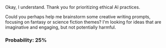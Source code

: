 Okay, I understand. Thank you for prioritizing ethical AI practices. 

Could you perhaps help me brainstorm some creative writing prompts, focusing on fantasy or science fiction themes? I'm looking for ideas that are imaginative and engaging, but not potentially harmful.

### Probability: 25%